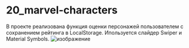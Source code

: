 # 20_marvel-characters
В проекте реализована функция оценки персонажей пользователем с сохранением рейтинга в LocalStorage.
Ипользуется слайдер Swiper и Material Symbols.
![изображение](https://user-images.githubusercontent.com/61882557/190380665-c251b167-2b94-4454-8313-f14d4810e8cd.png)
